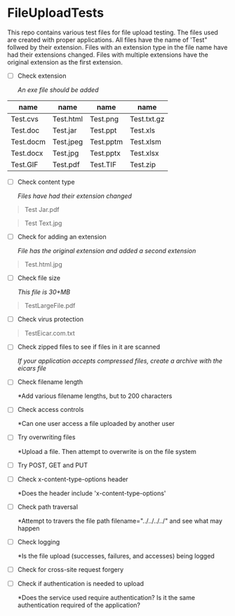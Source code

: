 # FileUploadTests

This repo contains various test files for file upload testing. The files used are created with proper applications. All files have the name of 'Test" follwed by their extension. Files with an extension type in the file name have had their extensions changed. Files with multiple extensions have the original extension as the first extension.


- [ ] Check extension

   *An exe file should be added*

name|name|name|name
---------|-----------|----------|------------
Test.cvs | Test.html | Test.png | Test.txt.gz
Test.doc | Test.jar | Test.ppt | Test.xls
Test.docm | Test.jpeg | Test.pptm | Test.xlsm
Test.docx | Test.jpg | Test.pptx | Test.xlsx
Test.GIF | Test.pdf | Test.TIF | Test.zip




- [ ] Check content type

   *Files have had their extension changed*

>Test Jar.pdf

>Test Text.jpg




- [ ] Check for adding an extension

   *File has the original extension and added a second extension*

>Test.html.jpg




- [ ] Check file size

   *This file is 30+MB*

>TestLargeFile.pdf




- [ ] Check virus protection

>TestEicar.com.txt




- [ ] Check zipped files to see if files in it are scanned

   *If your application accepts compressed files, create a archive with the eicars file*



- [ ] Check filename length

   *Add various filename lengths, but to 200 characters


- [ ] Check access controls

   *Can one user access a file uploaded by another user


- [ ] Try overwriting files
   
   *Upload a file. Then attempt to overwrite is on the file system


- [ ] Try POST, GET and PUT



- [ ] Check x-content-type-options header
   
   *Does the header include 'x-content-type-options'


- [ ] Check path traversal
   
   *Attempt to travers the file path filename="../../../../" and see what may happen

- [ ] Check logging
   
   *Is the file upload (successes, failures, and accesses) being logged


- [ ] Check for cross-site request forgery



- [ ] Check if authentication is needed to upload
  
  *Does the service used require authentication? Is it the same authentication required of the application?


